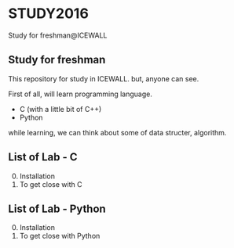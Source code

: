 # STUDY2016
Study for freshman@ICEWALL

## Study for freshman
This repository for study in ICEWALL.
but, anyone can see.

First of all, will learn programming language.

- C (with a little bit of C++)
- Python

while learning, we can think about some of data structer, algorithm.

## List of Lab - C
<ol start="0">
    <li>Installation</li>
    <li>To get close with C</li>
</ol>

## List of Lab - Python
<ol start="0">
    <li>Installation</li>
    <li>To get close with Python</li>
</ol>